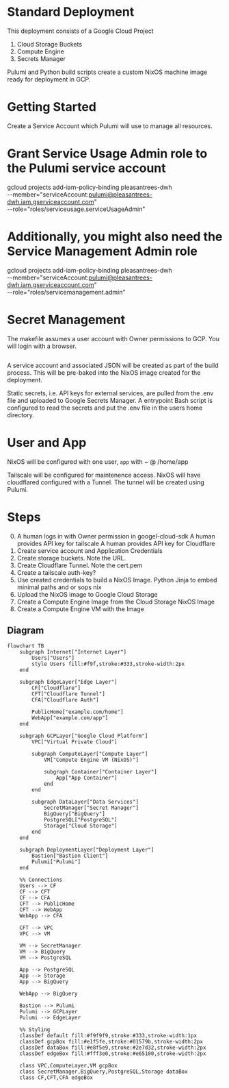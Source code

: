 # Standard Deployment

This deployment consists of a Google Cloud Project

1. Cloud Storage Buckets
2. Compute Engine
3. Secrets Manager

Pulumi and Python build scripts create a custom NixOS machine image ready for
deployment in GCP.


# Getting Started

Create a Service Account which Pulumi will use to manage all resources.

# Grant Service Usage Admin role to the Pulumi service account
gcloud projects add-iam-policy-binding pleasantrees-dwh \
    --member="serviceAccount:pulumi@pleasantrees-dwh.iam.gserviceaccount.com" \
    --role="roles/serviceusage.serviceUsageAdmin"

# Additionally, you might also need the Service Management Admin role
gcloud projects add-iam-policy-binding pleasantrees-dwh \
    --member="serviceAccount:pulumi@pleasantrees-dwh.iam.gserviceaccount.com" \
    --role="roles/servicemanagement.admin"


# Secret Management

The makefile assumes a user account with Owner permissions to GCP.
You will login with a browser.

```

```

A service account and associated JSON will be created as part of the build process.
This will be pre-baked into the NixOS image created for the deployment.

Static secrets, i.e. API keys for external services, are pulled from the .env
file and uploaded to Google Secrets Manager. A entrypoint Bash script is
configured to read the secrets and put the .env file in the users home directory.


# User and App

NixOS will be configured with one user, `app` with ~ @ /home/app

Tailscale will be configured for maintenence access.
NixOS will have cloudflared configured with a Tunnel.
The tunnel will be created using Pulumi.

# Steps

0. A human logs in with Owner permission in googel-cloud-sdk
    A human provides API key for tailscale
    A human provides API key for Cloudflare
1. Create service account and Application Credentials
2. Create storage buckets. Note the URL.
3. Create Cloudflare Tunnel. Note the cert.pem
4. Create a tailscale auth-key?
5. Use created credentials to build a NixOS Image. Python Jinja to embed minimal paths and or sops nix
6. Upload the NixOS image to Google Cloud Storage
7. Create a Compute Engine Image from the Cloud Storage NixOS Image
8. Create a Compute Engine VM with the Image


## Diagram





```mermaid
flowchart TB
    subgraph Internet["Internet Layer"]
        Users["Users"]
        style Users fill:#f9f,stroke:#333,stroke-width:2px
    end

    subgraph EdgeLayer["Edge Layer"]
        CF["Cloudflare"]
        CFT["Cloudflare Tunnel"]
        CFA["Cloudflare Auth"]

        PublicHome["example.com/home"]
        WebApp["example.com/app"]
    end

    subgraph GCPLayer["Google Cloud Platform"]
        VPC["Virtual Private Cloud"]

        subgraph ComputeLayer["Compute Layer"]
            VM["Compute Engine VM (NixOS)"]

            subgraph Container["Container Layer"]
                App["App Container"]
            end
        end

        subgraph DataLayer["Data Services"]
            SecretManager["Secret Manager"]
            BigQuery["BigQuery"]
            PostgreSQL["PostgreSQL"]
            Storage["Cloud Storage"]
        end
    end

    subgraph DeploymentLayer["Deployment Layer"]
        Bastion["Bastion Client"]
        Pulumi["Pulumi"]
    end

    %% Connections
    Users --> CF
    CF --> CFT
    CF --> CFA
    CFT --> PublicHome
    CFT --> WebApp
    WebApp --> CFA

    CFT --> VPC
    VPC --> VM

    VM --> SecretManager
    VM --> BigQuery
    VM --> PostgreSQL

    App --> PostgreSQL
    App --> Storage
    App --> BigQuery

    WebApp --> BigQuery

    Bastion --> Pulumi
    Pulumi --> GCPLayer
    Pulumi --> EdgeLayer

    %% Styling
    classDef default fill:#f9f9f9,stroke:#333,stroke-width:1px
    classDef gcpBox fill:#e1f5fe,stroke:#01579b,stroke-width:2px
    classDef dataBox fill:#e8f5e9,stroke:#2e7d32,stroke-width:2px
    classDef edgeBox fill:#fff3e0,stroke:#e65100,stroke-width:2px

    class VPC,ComputeLayer,VM gcpBox
    class SecretManager,BigQuery,PostgreSQL,Storage dataBox
    class CF,CFT,CFA edgeBox
```
